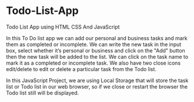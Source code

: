 # Todo-List-App
Todo List App using HTML CSS And JavaScript

In this To Do list app we can add our personal and business tasks and mark them as completed or incomplete. We can write the new task in the input box, select whether it’s personal or business and click on the "Add" button then the new task will be added to the list. We can click on the task name to mark it as a completed or incomplete task. We also have two close icons edit/delete to edit or delete a particular task from the Todo list. 

In this JavaScript Project, we are using Local Storage that will store the task list or Todo list in our web browser, so if we close or restart the browser the Todo list still will be displayed. 
